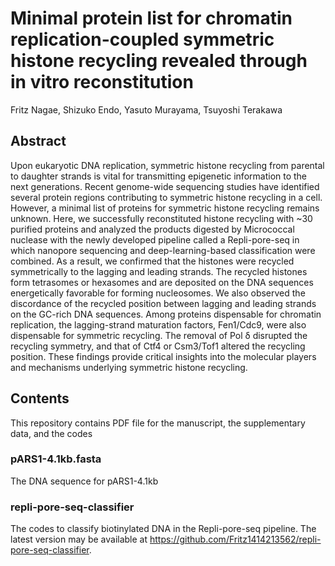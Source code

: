 # Minimal protein list for chromatin replication-coupled symmetric histone recycling revealed through in vitro reconstitution
Fritz Nagae, Shizuko Endo, Yasuto Murayama, Tsuyoshi Terakawa

## Abstract
Upon eukaryotic DNA replication, symmetric histone recycling from parental to daughter strands is vital for transmitting epigenetic information to the next generations. Recent genome-wide sequencing studies have identified several protein regions contributing to symmetric histone recycling in a cell. However, a minimal list of proteins for symmetric histone recycling remains unknown. Here, we successfully reconstituted histone recycling with ~30 purified proteins and analyzed the products digested by Micrococcal nuclease with the newly developed pipeline called a Repli-pore-seq in which nanopore sequencing and deep-learning-based classification were combined. As a result, we confirmed that the histones were recycled symmetrically to the lagging and leading strands. The recycled histones form tetrasomes or hexasomes and are deposited on the DNA sequences energetically favorable for forming nucleosomes. We also observed the discordance of the recycled position between lagging and leading strands on the GC-rich DNA sequences. Among proteins dispensable for chromatin replication, the lagging-strand maturation factors, Fen1/Cdc9, were also dispensable for symmetric recycling. The removal of Pol δ disrupted the recycling symmetry, and that of Ctf4 or Csm3/Tof1 altered the recycling position. These findings provide critical insights into the molecular players and mechanisms underlying symmetric histone recycling.

## Contents
This repository contains PDF file for the manuscript, the supplementary data, and the codes

### pARS1-4.1kb.fasta
The DNA sequence for pARS1-4.1kb

### repli-pore-seq-classifier
The codes to classify biotinylated DNA in the Repli-pore-seq pipeline. The latest version may be available at https://github.com/Fritz1414213562/repli-pore-seq-classifier.
